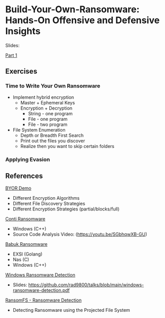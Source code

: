 # Build-Your-Own-Ransomware: Hands-On Offensive and Defensive Insights

Slides:

[Part 1](./slides/part1.pdf)

## Exercises

### Time to Write Your Own Ransomware

- Implement hybrid encryption
  - Master + Ephemeral Keys
  - Encryption + Decryption
    - String - one program
    - File - one program
    - File - two program
- File System Enumeration
  - Depth or Breadth First Search
  - Print out the files you discover
  - Realize then you want to skip certain folders

### Applying Evasion

## References

[BYOR Demo](./byor/README.md)

- Different Encryption Algorithms
- Different File Discovery Strategies
- Different Encryption Strategies (partial/blocks/full)

[Conti Ransomware](https://github.com/gharty03/Conti-Ransomware)

- Windows (C++)
- Source Code Analysis Video: (https://youtu.be/SGbhqwXB-GU)

[Babuk Ransomware](hhttps://github.com/Hildaboo/BabukRansomwareSourceCode/tree/main)

- EXSI (Golang)
- Nas (C)
- Windows (C++)

[Windows Ransomware Detection](https://youtu.be/5t67BFcC-MQ)

- Slides: https://github.com/rad9800/talks/blob/main/windows-ransomware-detection.pdf

[RansomFS - Ransomware Detection](https://github.com/rad9800/RansomFS)

- Detecting Ransomware using the Projected File System
